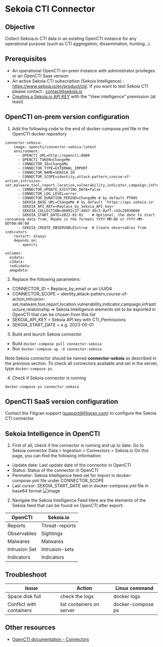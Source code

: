 # Sekoia CTI Connector

## Objective
Collect Sekoia.io CTI data in an existing OpenCTI instance for any operational purpose (such as CTI aggregation, dissemination, hunting...).

## Prerequisites
- An operational OpenCTI on-prem instance with administrator privileges or an OpenCTI Saas version
- An active Sekoia CTI subscription (Sekoia Intelligence) : https://www.sekoia.io/en/product/cti/. If you want to test Sekoia CTI please contact : contact@sekoia.io 
- [Creating a Sekoia.io API KEY](https://docs.sekoia.io/getting_started/manage_api_keys/) with the "View intelligence" premission (at least)

## OpenCTI on-prem version configuration

1. Add the following code to the end of docker-compose.yml file in the OpenCTI docker repository

```
connector-sekoia:
    image: opencti/connector-sekoia:latest
    environment:
      - OPENCTI_URL=http://opencti:8080
      - OPENCTI_TOKEN=ChangeMe
      - CONNECTOR_ID=ChangeMe
      - CONNECTOR_TYPE=EXTERNAL_IMPORT
      - CONNECTOR_NAME=SEKOIA.IO
      - CONNECTOR_SCOPE=identity,attack-pattern,course-of-action,intrusion-set,malware,tool,report,location,vulnerability,indicator,campaign,infrastructure,relationship
      - CONNECTOR_UPDATE_EXISTING_DATA=false
      - CONNECTOR_LOG_LEVEL=error
      - CONNECTOR_DURATION_PERIOD=ChangeMe # by default PT60S
      - SEKOIA_BASE_URL=ChangeMe # by default 'https://api.sekoia.io'
      - SEKOIA_API_KEY=<Replace_by_Sekoia_API_key>
      - SEKOIA_COLLECTION=d6092c37-d8d7-45c3-8aff-c4dc26030608
      - SEKOIA_START_DATE=2022-01-01    # Optional, the date to start consuming data from. Maybe in the formats YYYY-MM-DD or YYYY-MM-DDT00:00:00
      - SEKOIA_CREATE_OBSERVABLES=true  # Create observables from indicators
    restart: always
    depends_on:
      - opencti

volumes:
  esdata:
  s3data:
  redisdata:
  amqpdata:
```

2. Replace the following parameters:

- CONNECTOR_ID = Replace_by_email or an UUID4
- CONNECTOR_SCOPE = identity,attack-pattern,course-of-action,intrusion-set,malware,tool,report,location,vulnerability,indicator,campaign,infrastructure,relationship => Sekoia Intelligence elements set to be exported in OpenCTI that can be chosen from this list
- SEKOIA_API_KEY = Sekoia API key with CTI_Permissions
- SEKOIA_START_DATE = e.g. 2023-05-01

3. Build and launch Sekoia connector

- Build `docker-compose pull connector-sekoia`
- Run `docker-compose up -d connector-sekoia`

Note:Sekoia connector should be named **connector-sekoia** as described in the previous section. To check all connectors available and set in the server, type `docker-compose ps`.

4. Check if Sekoia connector is running

`docker-compose ps connector-sekoia`

## OpenCTI SaaS version configuration

Contact the Filigran support (support@filigran.com) to configure the Sekoia CTI connector.

## Sekoia Intelligence in OpenCTI

1. First of all, check if the connector is running and up to date. Go to Sekoia connector Data > Ingestion > Connectors > Sekoia.io
On this page, you can find the following information:
- Update date: Last update date of the connector in OpenCTI
- Status: Status of the connector in OpenCTI
- Perimeter: Sekoia Intelligence feed set for import in docker-compose.yml file under CONNECTOR_SCOPE
- Last cursor: SEKOIA_START_DATE set in docker-compose.yml file in base64 format
![image](https://github.com/OpenCTI-Platform/connectors/assets/104078945/6b01a85d-464e-4e6c-a2f5-86bd6d9d6cda)

2. Navigate the Sekoia Intelligence Feed
Here are the elements of the Sekoia feed that can be found on OpenCTI after export:

| **OpenCTI**   |	**Sekoia.io**  |
|---------------|----------------|
| Reports       | Threat-reports |
| Observables   | Sightings      |
| Malwares	    | Malwares       |
| Intrusion Set	| Intrusion-sets |
| Indicators	  | Indicators     |

## Troubleshoot

| Issue	                   | Action	                   | Linux command      |
|--------------------------|---------------------------|--------------------|
| Space disk full	         | check the logs	           | docker logs        |
| Conflict with containers | list containers on server | docker-compose ps  |

## Other resources

- [OpenCTI documentation - Connectors](https://docs.opencti.io/latest/deployment/connectors/)
